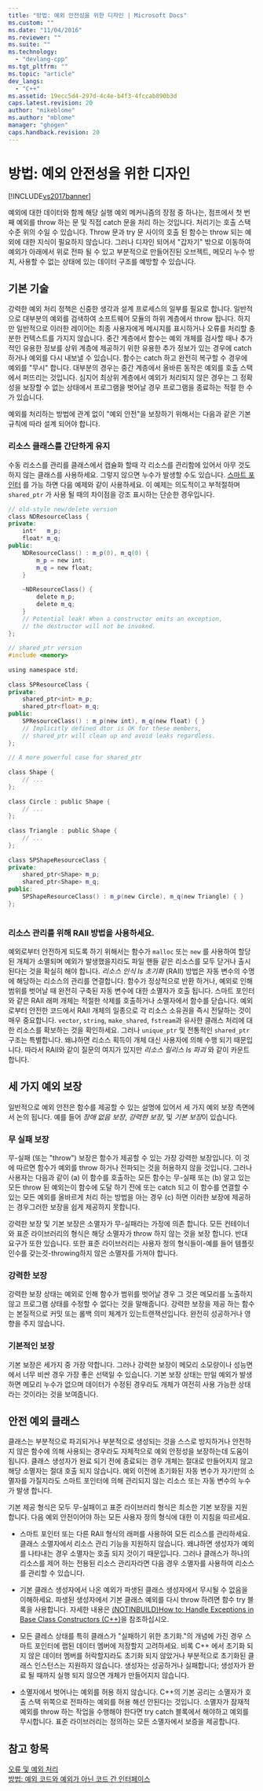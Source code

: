 ```yaml
---
title: "방법: 예외 안전성을 위한 디자인 | Microsoft Docs"
ms.custom: ""
ms.date: "11/04/2016"
ms.reviewer: ""
ms.suite: ""
ms.technology: 
  - "devlang-cpp"
ms.tgt_pltfrm: ""
ms.topic: "article"
dev_langs: 
  - "C++"
ms.assetid: 19ecc5d4-297d-4c4e-b4f3-4fccab890b3d
caps.latest.revision: 20
author: "mikeblome"
ms.author: "mblome"
manager: "ghogen"
caps.handback.revision: 20
---
```

# 방법: 예외 안전성을 위한 디자인
[!INCLUDE[vs2017banner](../assembler/inline/includes/vs2017banner.md)]

예외에 대한 데이터와 함께 해당 실행 예외 메커니즘의 장점 중 하나는, 점프에서 첫 번째 예외를 throw 하는 문 및 직접 catch 문을 처리 하는 것입니다.  처리기는 호출 스택 수준 위의 수일 수 있습니다.  Throw 문과 try 문 사이의 호출 된 함수는 throw 되는 예외에 대한 지식이 필요하지 않습니다.  그러나 디자인 되어서 "갑자기" 밖으로 이동하여 예외가 아래에서 위로 전파 될 수 있고 부분적으로 만들어진된 오브젝트, 메모리 누수 방치, 사용할 수 없는 상태에 있는 데이터 구조를 예방할 수 있습니다.  
  
## 기본 기술  
 강력한 예외 처리 정책은 신중한 생각과 설계 프로세스의 일부를 필요로 합니다.  일반적으로 대부분의 예외를 검색하여 소프트웨어 모듈의 하위 계층에서 throw 됩니다. 하지만 일반적으로 이러한 레이어는 최종 사용자에게 메시지를 표시하거나 오류를 처리할 충분한 컨텍스트를 가지지 않습니다.  중간 계층에서 함수는 예외 개체를 검사할 때나 추가적인 유용한 정보를 상위 계층에 제공하기 위한 유용한 추가 정보가 있는 경우에 catch하거나 예외를 다시 내보낼 수 있습니다.  함수는 catch 하고 완전히 복구할 수 경우에 예외를 "무시" 합니다.  대부분의 경우는 중간 계층에서 올바른 동작은 예외를 호출 스택에서 퍼뜨리는 것입니다.  심지어 최상위 계층에서 예외가 처리되지 않은 경우는 그 정확성을 보장할 수 없는 상태에서 프로그램을 벗어날 경우 프로그램을 종료하는 적절 한 수가 있습니다.  
  
 예외를 처리하는 방법에 관계 없이 "예외 안전"을 보장하기 위해서는 다음과 같은 기본 규칙에 따라 설계 되어야 합니다.  
  
### 리소스 클래스를 간단하게 유지  
 수동 리소스를 관리를 클래스에서 캡슐화 할때 각 리소스를 관리함에 있어서 아무 것도 하지 않는 클래스를 사용하세요. 그렇지 않으면 누수가 발생할 수도 있습니다.  [스마트 포인터](../cpp/smart-pointers-modern-cpp.md) 를 가능 하면 다음 예제와 같이 사용하세요.  이 예제는 의도적이고 부적절하며 `shared_ptr` 가 사용 될 때의 차이점을 강조 표시하는 단순한 경우입니다.  
  
```cpp  
// old-style new/delete version  
class NDResourceClass {  
private:  
    int*   m_p;  
    float* m_q;  
public:  
    NDResourceClass() : m_p(0), m_q(0) {  
        m_p = new int;  
        m_q = new float;  
    }  
  
    ~NDResourceClass() {  
        delete m_p;  
        delete m_q;  
    }  
    // Potential leak! When a constructor emits an exception,   
    // the destructor will not be invoked.     
};  
  
// shared_ptr version  
#include <memory>  
  
using namespace std;  
  
class SPResourceClass {  
private:  
    shared_ptr<int> m_p;  
    shared_ptr<float> m_q;  
public:  
    SPResourceClass() : m_p(new int), m_q(new float) { }  
    // Implicitly defined dtor is OK for these members,   
    // shared_ptr will clean up and avoid leaks regardless.  
};  
  
// A more powerful case for shared_ptr  
  
class Shape {  
    // ...  
};  
  
class Circle : public Shape {  
    // ...  
};  
  
class Triangle : public Shape {  
    // ...  
};  
  
class SPShapeResourceClass {  
private:  
    shared_ptr<Shape> m_p;  
    shared_ptr<Shape> m_q;  
public:  
    SPShapeResourceClass() : m_p(new Circle), m_q(new Triangle) { }  
};  
  
```  
  
### 리소스 관리를 위해 RAII 방법을 사용하세요.  
 예외로부터 안전하게 되도록 하기 위해서는 함수가 `malloc` 또는 `new` 를 사용하여 할당 된 개체가 소멸되며 예외가 발생했을지라도 파일 핸들 같은 리소스를 모두 닫거나 출시 된다는 것을 확실히 해야 합니다.  *리소스 인식 Is 초기화* \(RAII\) 방법은 자동 변수의 수명에 해당하는 리소스의 관리를 연결합니다.  함수가 정상적으로 반환 하거나, 예외로 인해 범위를 벗어날 때 완전히 구축된 자동 변수에 대한 소멸자가 호출 됩니다.  스마트 포인터와 같은 RAII 래퍼 개체는 적절한 삭제를 호출하거나 소멸자에서 함수를 닫습니다.  예외 로부터 안전한 코드에서 RAII 개체의 일종으로 각 리소스 소유권을 즉시 전달하는 것이 매우 중요합니다.  `vector`, `string`, `make_shared`, `fstream`과 유사한 클래스 처리에 대한 리소스를 확보하는 것을 확인하세요. 그러나 `unique_ptr` 및 전통적인 `shared_ptr` 구조는 특별합니다. 왜냐하면 리소스 획득이 개체 대신 사용자에 의해 수행 되기 때문입니다. 따라서 RAII와 같이 질문의 여지가 있지만 *리소스 릴리스 Is 파괴* 와 같이 카운트합니다.  
  
## 세 가지 예외 보장  
 일반적으로 예외 안전은 함수를 제공할 수 있는 설명에 있어서 세 가지 예외 보장 측면에서 논의 됩니다. 예를 들어 *장애 없음 보장*, *강력한 보장*, 및 *기본 보장*이 있습니다.  
  
### 무 실패 보장  
 무\-실패 \(또는 "throw"\) 보장은 함수가 제공할 수 있는 가장 강력한 보장입니다.  이 것에 따르면 함수가 예외를 throw 하거나 전파되는 것을 허용하지 않을 것입니다.  그러나 사용자는 다음과 같이 \(a\) 이 함수를 호출하는 모든 함수는 무\-실패 또는 \(b\) 알고 있는 모든 throw 된 예외는이 함수에 도달 하기 전에 또는 catch 되고 이 함수를 연결할 수 있는 모든 예외를 올바르게 처리 하는 방법을 아는 경우 \(c\) 하면 이러한 보장에 제공하는 경우그러한 보장을 쉽게 제공하지 못합니다.  
  
 강력한 보장 및 기본 보장은 소멸자가 무\-실패라는 가정에 의존 합니다.  모든 컨테이너와 표준 라이브러리의 형식은 해당 소멸자가 throw 하지 않는 것을 보장 합니다.  반대 요구가 또한 있습니다. 또한 표준 라이브러리는 사용자 정의 형식들이\-예를 들어 템플릿 인수를 갖는것\-throwing하지 않은 소멸자를 가져야 합니다.  
  
### 강력한 보장  
 강력한 보장 상태는 예외로 인해 함수가 범위를 벗어날 경우 그 것은 메모리를 노출하지 않고 프로그램 상태를 수정할 수 없다는 것을 말해줍니다.  강력한 보장을 제공 하는 함수는 본질적으로 커밋 또는 롤백 의미 체계가 있는트랜잭션입니다. 완전히 성공하거나 영향을 주지 않습니다.  
  
### 기본적인 보장  
 기본 보장은 세가지 중 가장 약합니다.  그러나 강력한 보장이 메모리 소모량이나 성능면에서 너무 비싼 경우 가장 좋은 선택일 수 있습니다.  기본 보장 상태는 만일 예외가 발생하면 메모리 누수가 없으며 데이터가 수정된 경우라도 개체가 여전히 사용 가능한 상태라는 것이라는 것을 보여줍니다.  
  
## 안전 예외 클래스  
 클래스는 부분적으로 파괴되거나 부분적으로 생성되는 것을 스스로 방지하거나 안전하지 않은 함수에 의해 사용되는 경우라도 자체적으로 예외 안정성을 보장하는데 도움이 됩니다.  클래스 생성자가 완료 되기 전에 종료되는 경우 개체는 절대로 만들어지지 않고 해당 소멸자는 절대 호출 되지 않습니다.  예외 이전에 초기화된 자동 변수가 자기만의 소멸자를 가질지라도 스마트 포인터에 의해 관리되지 않는 리소스 또는 자동 변수의 누수가 발생 합니다.  
  
 기본 제공 형식은 모두 무\-실패이고 표준 라이브러리 형식은 최소한 기본 보장을 지원 합니다.  다음 예외 안전이어야 하는 모든 사용자 정의 형식에 대한 이 지침을 따르세요.  
  
-   스마트 포인터 또는 다른 RAII 형식의 래퍼를 사용하여 모든 리소스를 관리하세요.  클래스 소멸자에서 리소스 관리 기능을 지원하지 않습니다. 왜냐하면 생성자가 예외를 나타내는 경우 소멸자는 호출 되지 것이기 때문입니다.  그러나 클래스가 하나의 리소스를 제어 하는 전용된 리소스 관리자라면 다음 경우 소멸자를 사용하여 리소스를 관리할 수 있습니다.  
  
-   기본 클래스 생성자에서 나온 예외가 파생된 클래스 생성자에서 무시될 수 없음을 이해하세요.  파생된 생성자에서 기본 클래스 예외를 다시 throw 하려면 함수 try 블록을 사용합니다.  자세한 내용은 [\(NOTINBUILD\)How to: Handle Exceptions in Base Class Constructors \(C\+\+\)](http://msdn.microsoft.com/ko-kr/53bb822e-785b-4581-9517-210dd05060a3)을 참조하십시오.  
  
-   모든 클레스 상태를 특히 클래스가 "실패하기 위한 초기화."의 개념에 가진 경우 스마트 포인터에 랩된 데이터 멤버에 저장할지 고려하세요. 비록 C\+\+ 에서 초기화 되지 않은 데이터 멤버를 허락할지라도 초기화 되지 않았거나 부분적으로 초기화된 클래스 인스턴스는 지원하지 않습니다.  생성자는 성공하거나 실패합니다; 생성자가 완료 될 때까지 실행 되지 않으면 개체가 만들어지지 않습니다.  
  
-   소멸자에서 벗어나는 예외를 허용 하지 않습니다.  C\+\+의 기본 공리는 소멸자가 호출 스택 위쪽으로 전파하는 예외를 허용 해선 안된다는 것입니다.  소멸자가 잠재적 예외를 throw 하는 작업을 수행해야 한다면 try catch 블록에서 해야하고 예외를 무시합니다.  표준 라이브러리는 정의하는 모든 소멸자에서 보증을 제공합니다.  
  
## 참고 항목  
 [오류 및 예외 처리](../cpp/errors-and-exception-handling-modern-cpp.md)   
 [방법: 예외 코드와 예외가 아닌 코드 간 인터페이스](../cpp/how-to-interface-between-exceptional-and-non-exceptional-code.md)